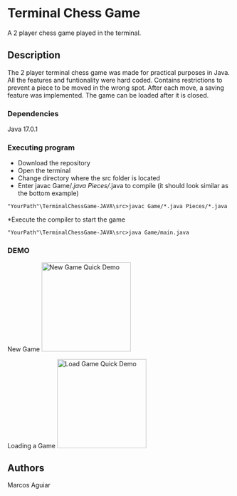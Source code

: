 # Terminal Chess Game

A 2 player chess game played in the terminal.

## Description

The 2 player terminal chess game was made for practical purposes in Java. All the features and funtionality were hard coded. Contains restrictions to prevent a piece to be moved in the wrong spot.
After each move, a saving feature was implemented. The game can be loaded after it is closed.


### Dependencies

Java 17.0.1


### Executing program
* Download the repository
* Open the terminal
* Change directory where the src folder is located
* Enter javac Game/*.java Pieces/*.java to compile
	(it should look similar as the bottom example)
```
"YourPath"\TerminalChessGame-JAVA\src>javac Game/*.java Pieces/*.java
```
*Execute the compiler to start the game
```
"YourPath"\TerminalChessGame-JAVA\src>java Game/main.java
```

### DEMO
New Game
<img src='https://i.imgur.com/SSpSww6.gif' title ='New Game Quick Demo' width=200px />


Loading a Game
<img src='https://i.imgur.com/eWqSYTB.gif' title ='Load Game Quick Demo' width=200px />

## Authors
Marcos Aguiar
